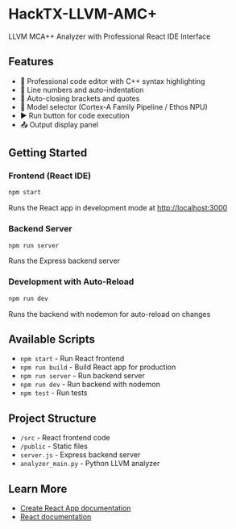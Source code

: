 # HackTX-LLVM-AMC+

LLVM MCA++ Analyzer with Professional React IDE Interface

## Features

- 🎨 Professional code editor with C++ syntax highlighting
- 📝 Line numbers and auto-indentation
- 🔄 Auto-closing brackets and quotes
- 🚀 Model selector (Cortex-A Family Pipeline / Ethos NPU)
- ▶️ Run button for code execution
- 📤 Output display panel

## Getting Started

### Frontend (React IDE)

```bash
npm start
```

Runs the React app in development mode at [http://localhost:3000](http://localhost:3000)

### Backend Server

```bash
npm run server
```

Runs the Express backend server

### Development with Auto-Reload

```bash
npm run dev
```

Runs the backend with nodemon for auto-reload on changes

## Available Scripts

- `npm start` - Run React frontend
- `npm run build` - Build React app for production  
- `npm run server` - Run backend server
- `npm run dev` - Run backend with nodemon
- `npm test` - Run tests

## Project Structure

- `/src` - React frontend code
- `/public` - Static files
- `server.js` - Express backend server
- `analyzer_main.py` - Python LLVM analyzer

## Learn More

- [Create React App documentation](https://facebook.github.io/create-react-app/docs/getting-started)
- [React documentation](https://reactjs.org/)
